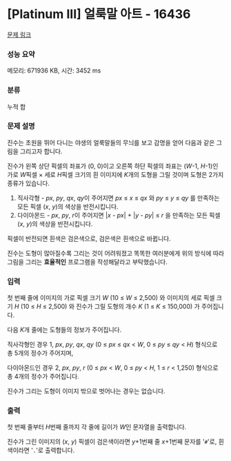 # [Platinum III] 얼룩말 아트 - 16436 

[문제 링크](https://www.acmicpc.net/problem/16436) 

### 성능 요약

메모리: 671936 KB, 시간: 3452 ms

### 분류

누적 합

### 문제 설명

<p>진수는 초원을 뛰어 다니는 야생의 얼룩말들의 무늬를 보고 감명을 얻어 다음과 같은 그림을 그리고자 합니다.</p>

<p>진수가 왼쪽 상단 픽셀의 좌표가 (0, 0)이고 오른쪽 하단 픽셀의 좌표는 (<em>W</em>-1, <em>H</em>-1)인 가로 <em>W</em>픽셀 × 세로 <em>H</em>픽셀 크기의 흰 이미지에 <em>K</em>개의 도형을 그릴 것이며 도형은 2가지 종류가 있습니다. </p>

<ol>
	<li>직사각형 - <em>px</em>, <em>py</em>, <em>qx</em>, <em>qy</em>이 주어지면 <em>px</em> ≤ <em>x</em> ≤ <em>qx</em> 와 <em>py</em> ≤ <em>y</em> ≤ <em>qy </em>를 만족하는 모든 픽셀 (<em>x</em>, <em>y</em>)의 색상을 반전시킵니다.</li>
	<li>다이아몬드 - <em>px</em>, <em>py</em>, <em>r</em>이 주어지면 |<em>x</em> - <em>px</em>| + |<em>y</em> - <em>py</em>| ≤ <em>r </em>을 만족하는 모든 픽셀 (<em>x</em>, <em>y</em>)의 색상을 반전시킵니다.</li>
</ol>

<p>픽셀이 반전되면 흰색은 검은색으로, 검은색은 흰색으로 바뀝니다.</p>

<p>진수는 도형이 많아질수록 그리는 것이 어려워졌고 똑똑한 여러분에게 위의 방식에 따라 그림을 그리는 <strong>효율적인</strong> 프로그램을 작성해달라고 부탁했습니다.</p>

### 입력 

 <p>첫 번째 줄에 이미지의 가로 픽셀 크기 <em>W</em> (10 ≤ <em>W</em> ≤ 2,500) 와 이미지의 세로 픽셀 크기 <em>H</em> (10 ≤ <em>H</em> ≤ 2,500) 와 진수가 그릴 도형의 개수 <em>K</em> (1 ≤ <em>K</em> ≤ 150,000) 가 주어집니다.</p>

<p>다음 <em>K</em>개 줄에는 도형들의 정보가 주어집니다.</p>

<p>직사각형인 경우 1, <em>px</em>, <em>py</em>, <em>qx</em>, <em>qy</em> (0 ≤ <em>px</em> ≤ <em>qx</em> < <em>W</em>, 0 ≤ <em>py</em> ≤ <em>qy</em> < <em>H</em>) 형식으로 총 5개의 정수가 주어지며,</p>

<p>다이아몬드인 경우 2, <em>px</em>, <em>py</em>, <em>r</em> (0 ≤ <em>px</em> < <em>W</em>, 0 ≤ <em>py</em> < <em>H</em>, 1 ≤ <em>r</em> < 1,250) 형식으로 총 4개의 정수가 주어집니다. </p>

<p>진수가 그리는 도형이 이미지 밖으로 벗어나는 경우는 없습니다.</p>

### 출력 

 <p>첫 번째 줄부터 <em>H</em>번째 줄까지 각 줄에 길이가 <em>W</em>인 문자열을 출력합니다.</p>

<p>진수가 그린 이미지의 (<em>x</em>, <em>y</em>) 픽셀이 검은색이라면 <i>y</i>+1번째 줄 <i>x</i>+1번째 문자를 '<code>#</code>'로, 흰색이라면 '<code>.</code>'로 출력합니다.</p>

